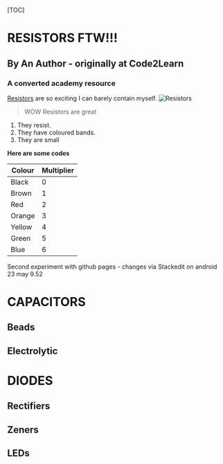 [TOC]
# RESISTORS FTW!!!  
## By An Author   - originally at Code2Learn
### A converted academy resource

[Resistors](http://en.wikipedia.org/wiki/Resistor) are so exciting I can barely contain myself.
![Resistors](http://upload.wikimedia.org/wikipedia/commons/e/e6/Resistor.jpg "A resistor")

> WOW Resistors are great

1. They resist.
2. They have coloured bands.
3. They are small

**Here are some codes**

|Colour|Multiplier|
|------|----------|
|Black |0         |
|Brown |1         |  
|Red   |2         |
|Orange|3         |
|Yellow|4 |
|Green|5|
|Blue|6|

Second experiment with github pages - changes via Stackedit on android 23 may 9.52

# CAPACITORS
## Beads
## Electrolytic

# DIODES
## Rectifiers
## Zeners
## LEDs
